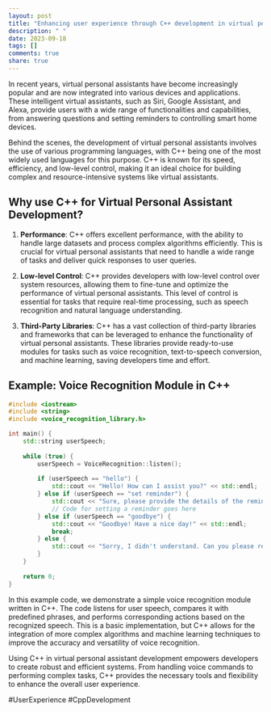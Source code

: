 ```yaml
---
layout: post
title: "Enhancing user experience through C++ development in virtual personal assistants"
description: " "
date: 2023-09-18
tags: []
comments: true
share: true
---
```


In recent years, virtual personal assistants have become increasingly popular and are now integrated into various devices and applications. These intelligent virtual assistants, such as Siri, Google Assistant, and Alexa, provide users with a wide range of functionalities and capabilities, from answering questions and setting reminders to controlling smart home devices.

Behind the scenes, the development of virtual personal assistants involves the use of various programming languages, with C++ being one of the most widely used languages for this purpose. C++ is known for its speed, efficiency, and low-level control, making it an ideal choice for building complex and resource-intensive systems like virtual assistants.

## Why use C++ for Virtual Personal Assistant Development?

1. **Performance**: C++ offers excellent performance, with the ability to handle large datasets and process complex algorithms efficiently. This is crucial for virtual personal assistants that need to handle a wide range of tasks and deliver quick responses to user queries.

2. **Low-level Control**: C++ provides developers with low-level control over system resources, allowing them to fine-tune and optimize the performance of virtual personal assistants. This level of control is essential for tasks that require real-time processing, such as speech recognition and natural language understanding.

3. **Third-Party Libraries**: C++ has a vast collection of third-party libraries and frameworks that can be leveraged to enhance the functionality of virtual personal assistants. These libraries provide ready-to-use modules for tasks such as voice recognition, text-to-speech conversion, and machine learning, saving developers time and effort.

## Example: Voice Recognition Module in C++

```cpp
#include <iostream>
#include <string>
#include <voice_recognition_library.h>

int main() {
    std::string userSpeech;
    
    while (true) {
        userSpeech = VoiceRecognition::listen();
        
        if (userSpeech == "hello") {
            std::cout << "Hello! How can I assist you?" << std::endl;
        } else if (userSpeech == "set reminder") {
            std::cout << "Sure, please provide the details of the reminder." << std::endl;
            // Code for setting a reminder goes here
        } else if (userSpeech == "goodbye") {
            std::cout << "Goodbye! Have a nice day!" << std::endl;
            break;
        } else {
            std::cout << "Sorry, I didn't understand. Can you please repeat?" << std::endl;
        }
    }
    
    return 0;
}
```

In this example code, we demonstrate a simple voice recognition module written in C++. The code listens for user speech, compares it with predefined phrases, and performs corresponding actions based on the recognized speech. This is a basic implementation, but C++ allows for the integration of more complex algorithms and machine learning techniques to improve the accuracy and versatility of voice recognition.

Using C++ in virtual personal assistant development empowers developers to create robust and efficient systems. From handling voice commands to performing complex tasks, C++ provides the necessary tools and flexibility to enhance the overall user experience.

#UserExperience  #CppDevelopment
